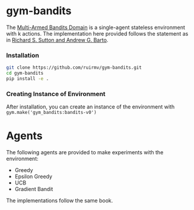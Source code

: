 # gym-bandits
The [Multi-Armed Bandits Domain](https://github.com/ruirmv/gym-bandits) is a single-agent stateless environment with k actions.
The implementation here provided follows the statement as in [Richard S. Sutton and Andrew G. Barto](https://mitpress.mit.edu/books/reinforcement-learning-second-edition).

### Installation
```bash
git clone https://github.com/ruirmv/gym-bandits.git
cd gym-bandits
pip install -e .
```

### Creating Instance of Environment

After installation, you can create an instance of the environment with ```gym.make('gym_bandits:bandits-v0')```

# Agents

The following agents are provided to make experiments with the environment:
<ul>
    <li>Greedy</li>
    <li>Epsilon Greedy</li>
    <li>UCB</li>
    <li>Gradient Bandit</li>
</ul>

The implementations follow the same book.